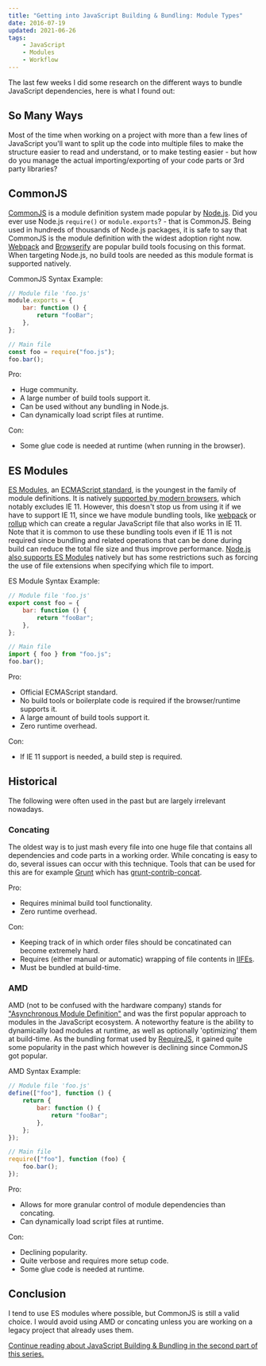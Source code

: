 ```yaml
---
title: "Getting into JavaScript Building & Bundling: Module Types"
date: 2016-07-19
updated: 2021-06-26
tags:
    - JavaScript
    - Modules
    - Workflow
---
```


The last few weeks I did some research on the different ways to bundle JavaScript dependencies, here is what I found out:

## So Many Ways

Most of the time when working on a project with more than a few lines of JavaScript you'll want to split up the code into multiple files to make the structure easier to read and understand, or to make testing easier - but how do you manage the actual importing/exporting of your code parts or 3rd party libraries?

<!-- more -->

## CommonJS

[CommonJS](https://en.wikipedia.org/wiki/CommonJS) is a module definition system made popular by [Node.js](https://nodejs.org/en/). Did you ever use Node.js `require()` or `module.exports`? - that is CommonJS. Being used in hundreds of thousands of Node.js packages, it is safe to say that CommonJS is the module definition with the widest adoption right now. [Webpack](https://webpack.js.org/) and [Browserify](https://browserify.org/) are popular build tools focusing on this format. When targeting Node.js, no build tools are needed as this module format is supported natively.

CommonJS Syntax Example:

```js
// Module file 'foo.js'
module.exports = {
	bar: function () {
		return "fooBar";
	},
};
```

```js
// Main file
const foo = require("foo.js");
foo.bar();
```

Pro:

-   Huge community.
-   A large number of build tools support it.
-   Can be used without any bundling in Node.js.
-   Can dynamically load script files at runtime.

Con:

-   Some glue code is needed at runtime (when running in the browser).

## ES Modules

[ES Modules](https://developer.mozilla.org/en-US/docs/Web/JavaScript/Guide/Modules), an [ECMAScript standard](https://tc39.es/ecma262/#sec-modules), is the youngest in the family of module definitions. It is natively [supported by modern browsers](https://developer.mozilla.org/en/docs/web/JavaScript/reference/statements/import#Browser_compatibility), which notably excludes IE 11. However, this doesn't stop us from using it if we have to support IE 11, since we have module bundling tools, like [webpack](https://webpack.js.org/) or [rollup](https://rollupjs.org/guide/en/) which can create a regular JavaScript file that also works in IE 11. Note that it is common to use these bundling tools even if IE 11 is not required since bundling and related operations that can be done during build can reduce the total file size and thus improve performance. [Node.js also supports ES Modules](https://nodejs.org/api/esm.html) natively but has some restrictions such as forcing the use of file extensions when specifying which file to import.

ES Module Syntax Example:

```js
// Module file 'foo.js'
export const foo = {
	bar: function () {
		return "fooBar";
	},
};
```

```js
// Main file
import { foo } from "foo.js";
foo.bar();
```

Pro:

-   Official ECMAScript standard.
-   No build tools or boilerplate code is required if the browser/runtime supports it.
-   A large amount of build tools support it.
-   Zero runtime overhead.

Con:

-   If IE 11 support is needed, a build step is required.

## Historical

The following were often used in the past but are largely irrelevant nowadays.

### Concating

The oldest way is to just mash every file into one huge file that contains all dependencies and code parts in a working order. While concating is easy to do, several issues can occur with this technique.
Tools that can be used for this are for example [Grunt](https://gruntjs.com/) which has [grunt-contrib-concat](https://github.com/gruntjs/grunt-contrib-concat).

Pro:

-   Requires minimal build tool functionality.
-   Zero runtime overhead.

Con:

-   Keeping track of in which order files should be concatinated can become extremely hard.
-   Requires (either manual or automatic) wrapping of file contents in [IIFEs](https://developer.mozilla.org/en-US/docs/Glossary/IIFE).
-   Must be bundled at build-time.

### AMD

AMD (not to be confused with the hardware company) stands for ["Asynchronous Module Definition"](http://requireJS.org/docs/whyamd.html#amd) and was the first popular approach to modules in the JavaScript ecosystem. A noteworthy feature is the ability to dynamically load modules at runtime, as well as optionally 'optimizing' them at build-time. As the bundling format used by [RequireJS](http://requireJS.org/), it gained quite some popularity in the past which however is declining since CommonJS got popular.

AMD Syntax Example:

```js
// Module file 'foo.js'
define(["foo"], function () {
	return {
		bar: function () {
			return "fooBar";
		},
	};
});
```

```js
// Main file
require(["foo"], function (foo) {
	foo.bar();
});
```

Pro:

-   Allows for more granular control of module dependencies than concating.
-   Can dynamically load script files at runtime.

Con:

-   Declining popularity.
-   Quite verbose and requires more setup code.
-   Some glue code is needed at runtime.

## Conclusion

I tend to use ES modules where possible, but CommonJS is still a valid choice. I would avoid using AMD or concating unless you are working on a legacy project that already uses them.

[Continue reading about JavaScript Building & Bundling in the second part of this series.](https://rilling.dev/getting-into-javascript-building-and-bundling-part-2-bundling-tools)

